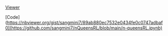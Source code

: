[Viewer](https://nbviewer.org/gist/sangmini7/89ab880ec7532e0434fe0c0747adbaf0)


[Code](https://nbviewer.org/gist/sangmini7/89ab880ec7532e0434fe0c0747adbaf0](https://github.com/sangmini7/nQueensRL/blob/main/n-queensRL.ipynb)
